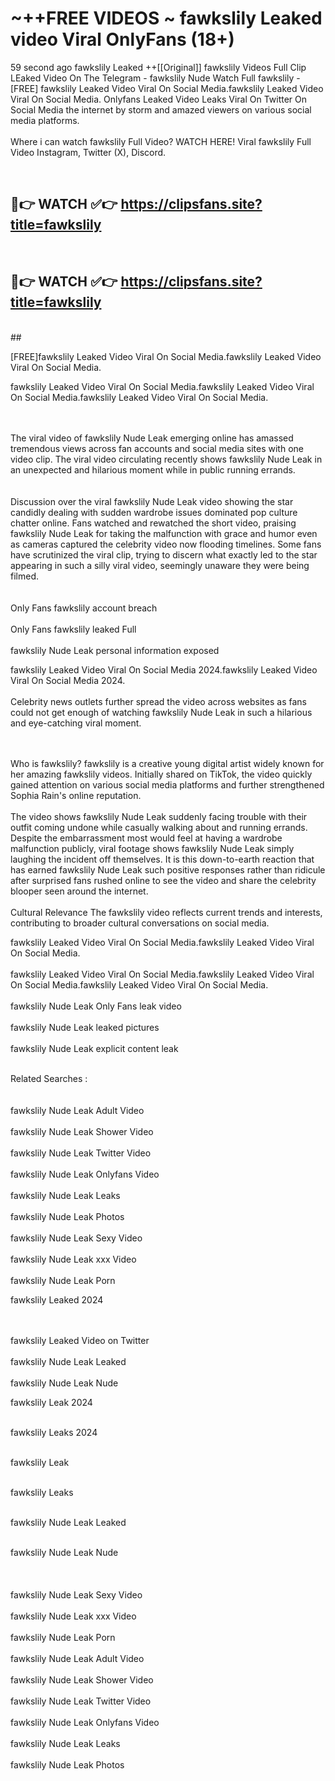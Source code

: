 # ~++FREE VIDEOS ~ fawkslily Leaked video Viral OnlyFans (18+)<br>


59 second ago fawkslily Leaked ++[[Original]] fawkslily Videos Full Clip LEaked Video On The Telegram  - fawkslily Nude  Watch Full fawkslily - [FREE] fawkslily Leaked Video Viral On Social Media.fawkslily Leaked Video Viral On Social Media.   Onlyfans Leaked Video Leaks Viral On Twitter On Social Media the internet by storm and amazed viewers on various social media platforms. <br><br>
Where i can watch fawkslily Full Video? WATCH HERE! Viral fawkslily Full Video Instagram, Twitter (X), Discord. <br>


 <br>

##  🔴👉 WATCH ✅👉  <a href="https://clipsfans.site?title=fawkslily&ref=git">https://clipsfans.site?title=fawkslily</a> <br>
  <br>

##  🔴👉 WATCH ✅👉  <a href="https://clipsfans.site?title=fawkslily&ref=git">https://clipsfans.site?title=fawkslily</a> <br>
  <br>
  ##



[FREE]fawkslily Leaked Video Viral On Social Media.fawkslily Leaked Video Viral On Social Media. <br>

fawkslily Leaked Video Viral On Social Media.fawkslily Leaked Video Viral On Social Media.fawkslily Leaked Video Viral On Social Media. <br>


  <br>

  <br>
The viral video of fawkslily Nude Leak emerging online has amassed tremendous views across fan accounts and social media sites with one video clip. The viral video circulating recently shows fawkslily Nude Leak in an unexpected and hilarious moment while in public running errands.<br>
<br>


<br>
Discussion over the viral fawkslily Nude Leak video showing the star candidly dealing with sudden wardrobe issues dominated pop culture chatter online. Fans watched and rewatched the short video, praising fawkslily Nude Leak for taking the malfunction with grace and humor even as cameras captured the celebrity video now flooding timelines. Some fans have scrutinized the viral clip, trying to discern what exactly led to the star appearing in such a silly viral video, seemingly unaware they were being filmed.<br>
<br>
<br> 
Only Fans fawkslily account breach<br>
<br>
Only Fans fawkslily leaked Full <br>
<br>
fawkslily Nude Leak personal information exposed<br>

fawkslily Leaked Video Viral On Social Media 2024.fawkslily Leaked Video Viral On Social Media 2024. <br>
<br>
Celebrity news outlets further spread the video across websites as fans could not get enough of watching fawkslily Nude Leak in such a hilarious and eye-catching viral moment.<br>
<br>

<br>
Who is fawkslily? fawkslily is a creative young digital artist widely known for her amazing fawkslily videos. Initially shared on TikTok, the video quickly gained attention on various social media platforms and further strengthened Sophia Rain's online reputation.<br>
<br>
The video shows fawkslily Nude Leak suddenly facing trouble with their outfit coming undone while casually walking about and running errands. Despite the embarrassment most would feel at having a wardrobe malfunction publicly, viral footage shows fawkslily Nude Leak simply laughing the incident off themselves. It is this down-to-earth reaction that has earned fawkslily Nude Leak such positive responses rather than ridicule after surprised fans rushed online to see the video and share the celebrity blooper seen around the internet.<br>
<br>
Cultural Relevance The fawkslily video reflects current trends and interests, contributing to broader cultural conversations on social media.<br>

fawkslily Leaked Video Viral On Social Media.fawkslily Leaked Video Viral On Social Media.<br>
<br>
fawkslily Leaked Video Viral On Social Media.fawkslily Leaked Video Viral On Social Media.fawkslily Leaked Video Viral On Social Media.<br>
<br>
fawkslily Nude Leak Only Fans leak video<br>
<br>
fawkslily Nude Leak leaked pictures<br>
<br>
fawkslily Nude Leak explicit content leak<br>


<br>
Related Searches :<br>
<br>

<br>
fawkslily Nude Leak Adult Video<br>
<br>
fawkslily Nude Leak Shower Video<br>
<br>
fawkslily Nude Leak Twitter Video<br>
<br>
fawkslily Nude Leak Onlyfans Video<br>
<br>
fawkslily Nude Leak Leaks<br>
<br>
fawkslily Nude Leak Photos<br>

<br>
fawkslily Nude Leak Sexy Video<br>
<br>
fawkslily Nude Leak xxx Video<br>
<br>
fawkslily Nude Leak Porn<br>

fawkslily  Leaked 2024 <br> <br>
<br>

fawkslily Leaked Video on Twitter <br>
<br>
fawkslily Nude Leak Leaked<br>
<br>
fawkslily Nude Leak Nude<br>


fawkslily  Leak 2024 <br> <br>



fawkslily  Leaks 2024 <br> <br>



 
fawkslily  Leak<br> <br>



fawkslily  Leaks<br> <br>


fawkslily Nude Leak Leaked<br> <br>

fawkslily Nude Leak Nude<br> <br>
<br> <br>
fawkslily Nude Leak Sexy Video
<br> <br>
fawkslily Nude Leak xxx Video
<br> <br>
fawkslily Nude Leak Porn
<br> <br>
fawkslily Nude Leak Adult Video
<br> <br>
fawkslily Nude Leak Shower Video
<br> <br>
fawkslily Nude Leak Twitter Video
<br> <br>
fawkslily Nude Leak Onlyfans Video
<br> <br>
fawkslily Nude Leak Leaks
<br> <br>
fawkslily Nude Leak Photos






</p>




 



</p>










